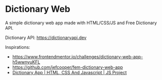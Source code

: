 # Dictionary Web

A simple dictionary web app made with HTML/CSS/JS and Free Dictionary API.

Dictionary API: https://dictionaryapi.dev

Inspirations: 
- https://www.frontendmentor.io/challenges/dictionary-web-app-h5wwnyuKFL
- https://github.com/jefcooper/fem-dictionary-web-app
- [Dictionary App | HTML, CSS And Javascript | JS Project](https://www.youtube.com/watch?v=PUkgK7TI0x0)
